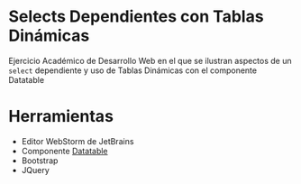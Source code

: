 # Selects Dependientes con Tablas Dinámicas
Ejercicio Académico de Desarrollo Web en el que se ilustran aspectos  de un `select` dependiente y uso de Tablas Dinámicas con el componente Datatable

# Herramientas

- Editor WebStorm de JetBrains
- Componente [Datatable](http://datatables.net)
- Bootstrap
- JQuery


